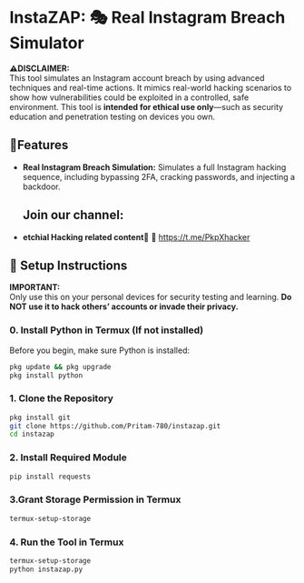 #  InstaZAP: 🎭 Real Instagram Breach Simulator

**⚠️DISCLAIMER:**  
This tool simulates an Instagram account breach by using advanced techniques and real-time actions. It mimics real-world hacking scenarios to show how vulnerabilities could be exploited in a controlled, safe environment. This tool is **intended for ethical use only**—such as security education and penetration testing on devices you own.

## 📱Features

- **Real Instagram Breach Simulation:** Simulates a full Instagram hacking sequence, including bypassing 2FA, cracking passwords, and injecting a backdoor.
  ## Join our channel:
- **etchial Hacking related content🥳**
🤖 https://t.me/PkpXhacker

## 📡 Setup Instructions

**IMPORTANT:**  
Only use this on your personal devices for security testing and learning. **Do NOT use it to hack others’ accounts or invade their privacy.**

### 0. Install Python in Termux (If not installed)

Before you begin, make sure Python is installed:

```bash
pkg update && pkg upgrade
pkg install python
```
### 1. Clone the Repository
```bash
pkg install git
git clone https://github.com/Pritam-780/instazap.git
cd instazap
```
### 2. Install Required Module 
```bash
pip install requests
````
### 3.Grant Storage Permission in Termux
```bash
termux-setup-storage
````
### 4. Run the Tool in Termux
```bash
termux-setup-storage
python instazap.py
`````




